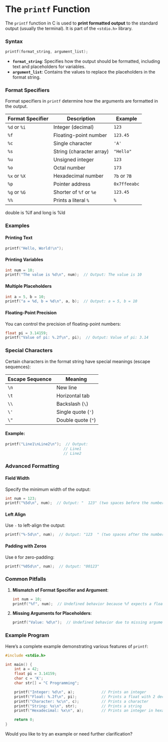 # The `printf` Function

The `printf` function in C is used to **print formatted output** to the standard output (usually the terminal). It is part of the `<stdio.h>` library.

### Syntax
```c
printf(format_string, argument_list);
```

- **`format_string`**: Specifies how the output should be formatted, including text and placeholders for variables.
- **`argument_list`**: Contains the values to replace the placeholders in the format string.

### Format Specifiers
Format specifiers in `printf` determine how the arguments are formatted in the output.

| Format Specifier | Description                    | Example       |
|-------------------|--------------------------------|---------------|
| `%d` or `%i`      | Integer (decimal)             | `123`         |
| `%f`              | Floating-point number         | `123.45`      |
| `%c`              | Single character              | `'A'`         |
| `%s`              | String (character array)      | `"Hello"`     |
| `%u`              | Unsigned integer              | `123`         |
| `%o`              | Octal number                  | `173`         |
| `%x` or `%X`      | Hexadecimal number            | `7b` or `7B`  |
| `%p`              | Pointer address               | `0x7ffeeabc`  |
| `%g` or `%G`      | Shorter of `%f` or `%e`       | `123.45`      |
| `%%`              | Prints a literal `%`          | `%`           |


double is %lf and long is %ld
### Examples

#### Printing Text
```c
printf("Hello, World!\n");
```

#### Printing Variables
```c
int num = 10;
printf("The value is %d\n", num);  // Output: The value is 10
```

#### Multiple Placeholders
```c
int a = 5, b = 10;
printf("a = %d, b = %d\n", a, b);  // Output: a = 5, b = 10
```

#### Floating-Point Precision
You can control the precision of floating-point numbers:
```c
float pi = 3.14159;
printf("Value of pi: %.2f\n", pi);  // Output: Value of pi: 3.14
```

### Special Characters
Certain characters in the format string have special meanings (escape sequences):

| Escape Sequence | Meaning                      |
|------------------|------------------------------|
| `\n`            | New line                     |
| `\t`            | Horizontal tab               |
| `\\`            | Backslash (`\`)              |
| `\'`            | Single quote (`'`)           |
| `\"`            | Double quote (`"`)           |

#### Example:
```c
printf("Line1\nLine2\n");  // Output:
                          // Line1
                          // Line2
```

### Advanced Formatting

#### Field Width
Specify the minimum width of the output:
```c
int num = 123;
printf("%5d\n", num);  // Output: "  123" (two spaces before the number)
```

#### Left Align
Use `-` to left-align the output:
```c
printf("%-5d\n", num);  // Output: "123  " (two spaces after the number)
```

#### Padding with Zeros
Use `0` for zero-padding:
```c
printf("%05d\n", num);  // Output: "00123"
```

### Common Pitfalls
1. **Mismatch of Format Specifier and Argument**:
   ```c
   int num = 10;
   printf("%f", num);  // Undefined behavior because %f expects a float
   ```

2. **Missing Arguments for Placeholders**:
   ```c
   printf("Value: %d\n");  // Undefined behavior due to missing argument
   ```

### Example Program
Here’s a complete example demonstrating various features of `printf`:

```c
#include <stdio.h>

int main() {
    int a = 42;
    float pi = 3.14159;
    char c = 'K';
    char str[] = "C Programming";

    printf("Integer: %d\n", a);            // Prints an integer
    printf("Float: %.2f\n", pi);           // Prints a float with 2 decimal places
    printf("Character: %c\n", c);          // Prints a character
    printf("String: %s\n", str);           // Prints a string
    printf("Hexadecimal: %x\n", a);        // Prints an integer in hexadecimal

    return 0;
}
```

Would you like to try an example or need further clarification?